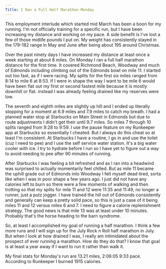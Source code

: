 ```yaml
---
Title: I Ran a Full Half Marathon Monday
---
```

This employment interlude which started mid March has been a boon for my running.  I'm not officially training for a specific run, but I have been increasing my distance and working on my pace.  A side benefit is I've lost a few of those midlife pounds I put on.   My weight has consistently stayed in the 179-182 range in May and June after being about 195 around Christmas.  

Over the past ninety days I have increased my distance at least once a week starting at about 8 miles. On Monday I ran a full half marathon distance for the first time.  It covered Richmond Beach, Woodway and much of Edmonds including climbing out of the Edmonds bowl on mile 11.  I started out too fast, as if I were racing.  My splits for the first six miles ranged from 8:14 to mile 6 at 8:53.  If I were in shape the way I want to be mile 6 would have been flat out my first or second fastest mile because it is mostly downhill or flat.  instead I was already feeling drained like my reserves were low.   

The seventh and eighth miles are slightly up hill and I ended up literally stopping for a moment at 6.9 miles and 7.9 miles to catch my breath.  I had a planned water stop at Starbucks on Main Street in Edmonds but due to route adjustments I didn't get their until 9.7 miles.  So miles 7 through 10 splits ranged from 9:28 to 9:59.  I use the pause feature on my Runkeeper app at Starbucks so essentially I cheated.  But I always do this cheat so at least I'm consistent.  At Starbucks I have a routine, I go in and use the toilet (cuz I need to pee) and I use the self service water station.  It's a big water cooler with ice.  I try to hydrate before I run so I have yet to figure out a way to avoid needing to pee after 90 minutes of running. 

After Starbucks I was feeling a bit refreshed and as I ran into a headwind was surprised to actually momentarily feel chilled.  But as mile 11 became the uphill grade out of Edmonds into Woodway I felt myself dead tired, sorta like when I was in poor shape a few years ago.  I just did not have any calories left to burn so there were a few moments of walking and then trotting so that my splits for mile 11 and 12 were 11:35 and 11:49, no longer a runner, just a putz jogger.   I have trained the hill out of Edmonds consistently and generally can keep a pretty solid pace, so this is just a case of it being miles 11 and 12 versus miles 6 and 7.  I need to figure a calorie replenishment strategy.  The good news is that mile 13 was at least under 10 minutes.  Probably that's the horse heading to the barn syndrome. 

So, at least I accomplished my goal of running a half marathon.  I think a few more runs and I will sign up for the July Rock n Roll half marathon in July.  But when I look at how drained I was, I really am intimidated about the prospect of ever running a marathon.  How do they do that?  I know that goal is at least a year away if I want to run it rather than walk it.

My final stats for Monday's run are 13.21 miles, 2:06:05 9:33 pace.  According to Runkeeper I burned 1915 calories. 
